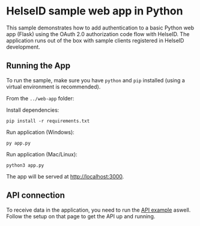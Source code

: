 # HelseID sample web app in Python

This sample demonstrates how to add authentication to a basic Python web app (Flask) using the OAuth 2.0 authorization code flow with HelseID. 
The application runs out of the box with sample clients registered in HelseID development.

## Running the App
To run the sample, make sure you have `python` and `pip` installed (using a virtual environment is recommended).

From the `../web-app` folder:

Install dependencies:
```
pip install -r requirements.txt
```

Run application (Windows):
```
py app.py
```
Run application (Mac/Linux):
```
python3 app.py
```

The app will be served at [http://localhost:3000](http://localhost:3000).

## API connection
To receive data in the application, you need to run the [API example](https://github.com/haakonjacobsen/helseid-samples-python/tree/master/api) aswell. Follow the setup on that page to get the API up and running.
